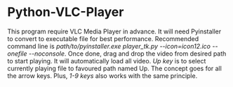 # Python-VLC-Player

This program require VLC Media Player in advance. It will need Pyinstaller to convert to executable file for best performance. Recommended command line is *path/to/pyinstaller.exe player_tk.py --icon=icon12.ico --onefile --noconsole*. Once done, drag and drop the video from desired path to start playing. It will automatically load all video. *Up key* is to select currently playing file to favoured path named Up. The concept goes for all the arrow keys. Plus, *1-9 keys* also works with the same principle.
